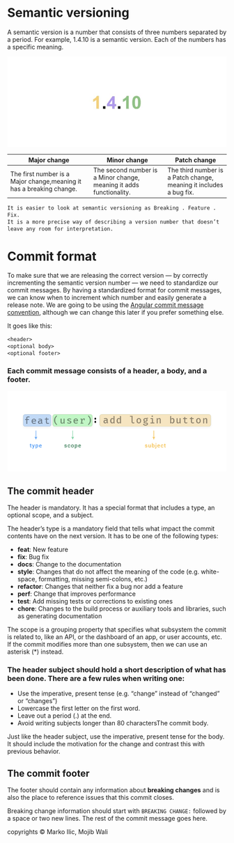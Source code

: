 # Semantic versioning
A semantic version is a number that consists of three numbers separated by a period. For example, 1.4.10 is a semantic version. Each of the numbers has a specific meaning.

![](images/version.jpg?raw=true)


| Major change | Minor change | Patch change |
| -----------  | ----------- | ----------- |
| The first number is a Major change,meaning it has a breaking change. | The second number is a Minor change, meaning it adds functionality.  |The third number is a Patch change, meaning it includes a bug fix. |

```
It is easier to look at semantic versioning as Breaking . Feature . Fix. 
It is a more precise way of describing a version number that doesn’t leave any room for interpretation.
```

# Commit format

To make sure that we are releasing the correct version — by correctly incrementing the semantic version number — we need to standardize our commit messages. By having a standardized format for commit messages, we can know when to increment which number and easily generate a release note. We are going to be using the [Angular commit message convention](https://github.com/angular/angular/blob/master/CONTRIBUTING.md#commit), although we can change this later if you prefer something else.

It goes like this:
```
<header>
<optional body>
<optional footer>
```

### Each commit message consists of a header, a body, and a footer.

![](images/commit_header.png?raw=true)

## The commit header
The header is mandatory. It has a special format that includes a type, an optional scope, and a subject.

The header’s type is a mandatory field that tells what impact the commit contents have on the next version. It has to be one of the following types:

* **feat**: New feature
* **fix**: Bug fix
* **docs**: Change to the documentation
* **style**: Changes that do not affect the meaning of the code (e.g. white-space, formatting, missing semi-colons, etc.)
* **refactor**: Changes that neither fix a bug nor add a feature
* **perf**: Change that improves performance
* **test**: Add missing tests or corrections to existing ones
* **chore**: Changes to the build process or auxiliary tools and libraries, such as generating documentation

The scope is a grouping property that specifies what subsystem the commit is related to, like an API, or the dashboard of an app, or user accounts, etc. If the commit modifies more than one subsystem, then we can use an asterisk (*) instead.

### The header subject should hold a short description of what has been done. There are a few rules when writing one:

* Use the imperative, present tense (e.g. “change” instead of “changed” or “changes”)
* Lowercase the first letter on the first word.
* Leave out a period (.) at the end.
* Avoid writing subjects longer than 80 charactersThe commit body.

Just like the header subject, use the imperative, present tense for the body. It should include the motivation for the change and contrast this with previous behavior.


## The commit footer

The footer should contain any information about **breaking changes** and is also the place to reference issues that this commit closes.

Breaking change information should start with ```BREAKING CHANGE:``` followed by a space or two new lines. The rest of the commit message goes here.


copyrights &copy; Marko Ilic, Mojib Wali
